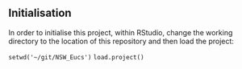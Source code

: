**Initialisation**
---
In order to initialise this project, within RStudio, change the working directory to the location of this repository and then load the project:

``setwd('~/git/NSW_Eucs')``
``load.project()``



